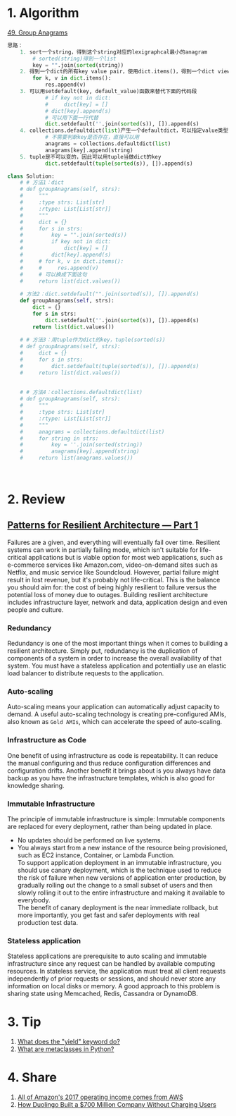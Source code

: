 # 1. Algorithm

[49. Group Anagrams](https://leetcode.com/problems/group-anagrams/description/)
```Python
思路：
    1. sort一个string，得到这个string对应的lexigraphcal最小的anagram
        # sorted(string)得到一个list
        key = "".join(sorted(string))
    2. 得到一个dict的所有key value pair，使用dict.items()，得到一个dict view对象
        for k, v in dict.items():
            res.append(v)
    3. 可以用setdefault(key, default_value)函数来替代下面的代码段
            # if key not in dict:
            #     dict[key] = []
            # dict[key].append(s)
            # 可以用下面一行代替
            dict.setdefault(''.join(sorted(s)), []).append(s)
    4. collections.defaultdict(list)产生一个defaultdict，可以指定value类型，这样遇到之前不存在的key就可以直接用了！
            # 不需要判断key是否存在，直接可以用
            anagrams = collections.defaultdict(list)
            anagrams[key].append(string)
    5. tuple是不可以变的，因此可以用tuple当做dict的key
            dict.setdefault(tuple(sorted(s)), []).append(s)

class Solution:
    # # 方法1：dict
    # def groupAnagrams(self, strs):
    #     """
    #     :type strs: List[str]
    #     :rtype: List[List[str]]
    #     """
    #     dict = {}
    #     for s in strs:
    #         key = "".join(sorted(s))
    #         if key not in dict:
    #             dict[key] = []
    #         dict[key].append(s)
    #     # for k, v in dict.items():
    #     #     res.append(v)
    #     # 可以换成下面这句
    #     return list(dict.values())
    
    # 方法2：dict.setdefault("".join(sorted(s)), []).append(s)  
    def groupAnagrams(self, strs):
        dict = {}
        for s in strs:
            dict.setdefault(''.join(sorted(s)), []).append(s)
        return list(dict.values())
    
    # # 方法3：用tuple作为dict的key，tuple(sorted(s))
    # def groupAnagrams(self, strs):
    #     dict = {}
    #     for s in strs:
    #         dict.setdefault(tuple(sorted(s)), []).append(s)
    #     return list(dict.values())
    
        
    # # 方法4：collections.defaultdict(list)
    # def groupAnagrams(self, strs):
    #     """
    #     :type strs: List[str]
    #     :rtype: List[List[str]]
    #     """
    #     anagrams = collections.defaultdict(list)
    #     for string in strs:
    #         key = ''.join(sorted(string))
    #         anagrams[key].append(string)
    #     return list(anagrams.values())
    
    

```

# 2. Review
## [Patterns for Resilient Architecture — Part 1](https://medium.com/@adhorn/patterns-for-resilient-architecture-part-1-d3b60cd8d2b6)</br>
Failures are a given, and everything will eventually fail over time. Resilient systems can work in partially failing mode, which isn't suitable for life-critical applications but is viable option for most web applications, such as e-commerce services like Amazon.com, video-on-demand sites such as Netflix, and music service like Soundcloud. However, partial failure might result in lost revenue, but it's probably not life-critical. This is the balance you should aim for: the cost of being highly resilient to failure versus the potential loss of money due to outages. Building resilient architecture includes infrastructure layer, network and data, application design and even people and culture.

### Redundancy
Redundancy is one of the most important things when it comes to building a resilient architecture. Simply put, redundancy is the duplication of components of a system in order to increase the overall availability of that system.
You must have a stateless application and potentially use an elastic load balancer to distribute requests to the application.

### Auto-scaling
Auto-scaling means your application can automatically adjust capacity to demand. A useful auto-scaling technology is creating pre-configured AMIs, also known as `Gold AMIs`, which can accelerate the speed of auto-scaling.

### Infrastructure as Code
One benefit of using infrastructure as code is repeatability. It can reduce the manual configuring and thus reduce configuration differences and configuration drifts. Another benefit it brings about is you always have data backup as you have the infrastructure templates, which is also good for knowledge sharing.

### Immutable Infrastructure
The principle of immutable infrastructure is simple: Immutable components are replaced for every deployment, rather than being updated in place.
  - No updates should be performed on live systems.
  - You always start from a new instance of the resource being provisioned, such as EC2 instance, Container, or Lambda Function.</br>
To support application deployment in an immutable infrastructure, you should use canary deployment, which is the technique used to reduce the risk of failure when new versions of application enter production, by gradually rolling out the change to a small subset of users and then slowly rolling it out to the entire infrastructure and making it available to everybody.</br>
The benefit of canary deployment is the near immediate rollback, but more importantly, you get fast and safer deployments with real production test data.
  
### Stateless application
Stateless applications are prerequisite to auto scaling and immutable infrastructure since any request can be handled by available computing resources. In stateless service, the application must treat all client requests independently of prior requests or sessions, and should never store any information on local disks or memory. A good approach to this problem is sharing state using Memcached, Redis, Cassandra or DynamoDB.



# 3. Tip
  1. [What does the "yield" keyword do?](https://stackoverflow.com/questions/231767/what-does-the-yield-keyword-do?rq=1)</br>
  2. [What are metaclasses in Python?](https://stackoverflow.com/questions/100003/what-are-metaclasses-in-python?rq=1)</br>
  

# 4. Share
  1. [All of Amazon's 2017 operating income comes from AWS](https://www.zdnet.com/article/all-of-amazons-2017-operating-income-comes-from-aws/)</br>
  2. [How Duolingo Built a $700 Million Company Without Charging Users](https://producthabits.com/duolingo-built-700-million-company-without-charging-users/?utm_source=wanqu.co&utm_campaign=Wanqu+Daily&utm_medium=website)</br>


  
  
  
  
  
